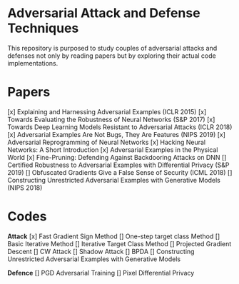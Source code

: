 # Adversarial Attack and Defense Techniques
This repository is purposed to study couples of adversarial attacks and defenses not only by reading papers but by exploring their actual code implementations.

# Papers

[x] Explaining and Harnessing Adversarial Examples (ICLR 2015)
[x] Towards Evaluating the Robustness of Neural Networks (S&P 2017)
[x] Towards Deep Learning Models Resistant to Adversarial Attacks (ICLR 2018)
[x] Adversarial Examples Are Not Bugs, They Are Features (NIPS 2019)
[x] Adversarial Reprogramming of Neural Networks
[x] Hacking Neural Networks: A Short Introduction
[x] Adversarial Examples in the Physical World
[x] Fine-Pruning: Defending Against Backdooring Attacks on DNN
[] Certified Robustness to Adversarial Examples with Differential Privacy (S&P 2019)
[] Obfuscated Gradients Give a False Sense of Security (ICML 2018)
[] Constructing Unrestricted Adversarial Examples with Generative Models (NIPS 2018)


# Codes

**Attack**
[x] Fast Gradient Sign Method
[] One-step target class Method
[] Basic Iterative Method
[] Iterative Target Class Method
[] Projected Gradient Descent
[] CW Attack
[] Shadow Attack
[] BPDA
[] Constructing Unrestricted Adversarial Examples with Generative Models

**Defence**
[] PGD Adversarial Training
[] Pixel Differential Privacy